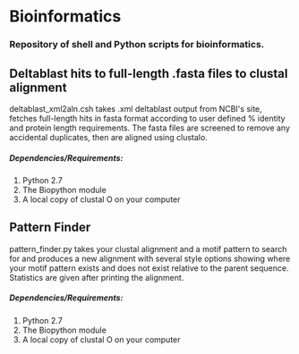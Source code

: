 # Bioinformatics
### Repository of shell and Python scripts for bioinformatics.

## Deltablast hits to full-length .fasta files to clustal alignment
deltablast_xml2aln.csh takes .xml deltablast output from NCBI's site, fetches full-length hits in fasta format according to user defined % identity and protein length requirements. The fasta files are screened to remove any accidental duplicates, then are aligned using clustalo.

##### Dependencies/Requirements: 
1. Python 2.7
2. The Biopython module
3. A local copy of clustal O on your computer

## Pattern Finder 
pattern_finder.py takes your clustal alignment and a motif pattern to search for and produces a new alignment with several style options showing where your motif pattern exists and does not exist relative to the parent sequence. Statistics are given after printing the alignment. 

##### Dependencies/Requirements: 
1. Python 2.7
2. The Biopython module
3. A local copy of clustal O on your computer
